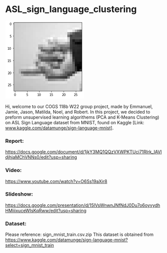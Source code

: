 # ASL_sign_language_clustering
![1](./Sample.png)

Hi, welcome to our COGS 118b W22 group project, made by Emmanuel, Jamie, Jason, Matilda, Noel, and Robert. In this project, we decided to preform unsupervised learning algorithems (PCA and K-Means Clustering) on ASL Sign Language dataset from MNIST, found on Kaggle [Link: www.kaggle.com/datamunge/sign-language-mnist].

### Report:
https://docs.google.com/document/d/1jkY3MQ1QQzVXWPKTUci71Rlrk_IAVldjhjaMChVNNs0/edit?usp=sharing

### Video: 
https://www.youtube.com/watch?v=O6Ss19aXir8

### Slideshow: 
https://docs.google.com/presentation/d/15lVsWnwnJNfNdJ0Du7o6oyvydhHMiiixuceWIsKqRww/edit?usp=sharing

### Dataset:
Please reference: sign_mnist_train.csv.zip
This dataset is obtained from https://www.kaggle.com/datamunge/sign-language-mnist?select=sign_mnist_train
